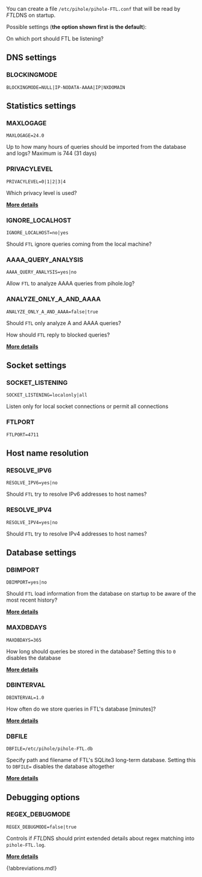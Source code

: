 You can create a file `/etc/pihole/pihole-FTL.conf` that will be read by *FTL*DNS on startup.

Possible settings (**the option shown first is the default**):

On which port should FTL be listening?

## DNS settings

### BLOCKINGMODE
`BLOCKINGMODE=NULL|IP-NODATA-AAAA|IP|NXDOMAIN`

## Statistics settings

### MAXLOGAGE
`MAXLOGAGE=24.0`

Up to how many hours of queries should be imported from the database and logs? Maximum is 744 (31 days)

### PRIVACYLEVEL
`PRIVACYLEVEL=0|1|2|3|4`

Which privacy level is used?

**[More details](privacylevels.md)**

### IGNORE_LOCALHOST
`IGNORE_LOCALHOST=no|yes`

Should `FTL` ignore queries coming from the local machine?

### AAAA_QUERY_ANALYSIS
`AAAA_QUERY_ANALYSIS=yes|no`

Allow `FTL` to analyze AAAA queries from pihole.log?

### ANALYZE_ONLY_A_AND_AAAA
`ANALYZE_ONLY_A_AND_AAAA=false|true`

Should `FTL` only analyze A and AAAA queries?

How should `FTL` reply to blocked queries?

**[More details](blockingmode.md)**

## Socket settings

### SOCKET_LISTENING
`SOCKET_LISTENING=localonly|all`

Listen only for local socket connections or permit all connections

### FTLPORT
`FTLPORT=4711`

## Host name resolution

### RESOLVE_IPV6
`RESOLVE_IPV6=yes|no`

Should `FTL` try to resolve IPv6 addresses to host names?

### RESOLVE_IPV4
`RESOLVE_IPV4=yes|no`

Should `FTL` try to resolve IPv4 addresses to host names?

## Database settings

### DBIMPORT
`DBIMPORT=yes|no`

Should `FTL` load information from the database on startup to be aware of the most recent history?

**[More details](database.md)**

### MAXDBDAYS
`MAXDBDAYS=365`

How long should queries be stored in the database?
Setting this to `0` disables the database

**[More details](database.md)**

### DBINTERVAL
`DBINTERVAL=1.0`

How often do we store queries in FTL's database [minutes]?

**[More details](database.md)**

### DBFILE
`DBFILE=/etc/pihole/pihole-FTL.db`

Specify path and filename of FTL's SQLite3 long-term database. Setting this to `DBFILE=` disables the database altogether

**[More details](database.md)**

## Debugging options

### REGEX_DEBUGMODE
```
REGEX_DEBUGMODE=false|true
```

Controls if *FTL*DNS should print extended details about regex matching into `pihole-FTL.log`.

**[More details](regex/overview.md)**


{!abbreviations.md!}
